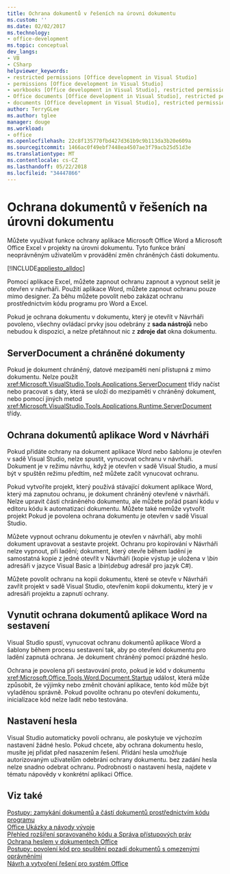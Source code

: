 ```yaml
---
title: Ochrana dokumentů v řešeních na úrovni dokumentu
ms.custom: ''
ms.date: 02/02/2017
ms.technology:
- office-development
ms.topic: conceptual
dev_langs:
- VB
- CSharp
helpviewer_keywords:
- restricted permissions [Office development in Visual Studio]
- permissions [Office development in Visual Studio]
- workbooks [Office development in Visual Studio], restricted permissions
- Office documents [Office development in Visual Studio], restricted permissions
- documents [Office development in Visual Studio], restricted permissions
author: TerryGLee
ms.author: tglee
manager: douge
ms.workload:
- office
ms.openlocfilehash: 22c8f135770fbd427d361b9c9b113da3b20e609a
ms.sourcegitcommit: 1466ac0f49ebf7448ea4507ae3f79acb25d51d3e
ms.translationtype: MT
ms.contentlocale: cs-CZ
ms.lasthandoff: 05/22/2018
ms.locfileid: "34447866"
---
```

# <a name="document-protection-in-document-level-solutions"></a>Ochrana dokumentů v řešeních na úrovni dokumentu
  Můžete využívat funkce ochrany aplikace Microsoft Office Word a Microsoft Office Excel v projekty na úrovni dokumentu. Tyto funkce brání neoprávněným uživatelům v provádění změn chráněných části dokumentu.  
  
 [!INCLUDE[appliesto_alldoc](../vsto/includes/appliesto-alldoc-md.md)]  
  
 Pomocí aplikace Excel, můžete zapnout ochranu zapnout a vypnout sešit je otevřen v návrháři. Použití aplikace Word, můžete zapnout ochranu pouze mimo designer. Za běhu můžete povolit nebo zakázat ochranu prostřednictvím kódu programu pro Word a Excel.  
  
 Pokud je ochrana dokumentu v dokumentu, který je otevřít v Návrháři povoleno, všechny ovládací prvky jsou odebrány z **sada nástrojů** nebo nebudou k dispozici, a nelze přetáhnout nic z **zdroje dat** okna dokumentu.  
  
## <a name="serverdocument-and-protected-documents"></a>ServerDocument a chráněné dokumenty  
 Pokud je dokument chráněný, datové mezipaměti není přístupná z mimo dokumentu. Nelze použít <xref:Microsoft.VisualStudio.Tools.Applications.ServerDocument> třídy načíst nebo pracovat s daty, která se uloží do mezipaměti v chráněný dokument, nebo pomocí jiných metod <xref:Microsoft.VisualStudio.Tools.Applications.Runtime.ServerDocument> třídy.  
  
## <a name="word-document-protection-in-the-designer"></a>Ochrana dokumentů aplikace Word v Návrháři  
 Pokud přidáte ochrany na dokument aplikace Word nebo šablonu je otevřen v sadě Visual Studio, nelze spustit, vynucovat ochranu v návrháři. Dokument je v režimu návrhu, když je otevřen v sadě Visual Studio, a musí být v spuštěn režimu předtím, než můžete začít vynucovat ochranu.  
  
 Pokud vytvoříte projekt, který používá stávající dokument aplikace Word, který má zapnutou ochranu, je dokument chráněný otevřené v návrháři. Nelze upravit části chráněného dokumentu, ale můžete pořád psaní kódu v editoru kódu k automatizaci dokumentu. Můžete také nemůže vytvořit projekt Pokud je povolena ochrana dokumentu je otevřen v sadě Visual Studio.  
  
 Můžete vypnout ochranu dokumentu je otevřen v návrháři, aby mohli dokument upravovat a sestavte projekt. Ochranu pro kopírování v Návrháři nelze vypnout, při ladění; dokument, který otevře během ladění je samostatná kopie z jedné otevřít v Návrháři (kopie výstup je uložena v *\bin* adresáři v jazyce Visual Basic a *\bin\debug* adresář pro jazyk C#).  
  
 Můžete povolit ochranu na kopii dokumentu, které se otevře v Návrháři zavřít projekt v sadě Visual Studio, otevřením kopii dokumentu, který je v adresáři projektu a zapnutí ochrany.  
  
## <a name="enforce-word-document-protection-on-build"></a>Vynutit ochrana dokumentů aplikace Word na sestavení  
 Visual Studio spustí, vynucovat ochranu dokumentů aplikace Word a šablony během procesu sestavení tak, aby po otevření dokumentu pro ladění zapnutá ochrana. Je dokument chráněný pomocí prázdné heslo.  
  
 Ochrana je povolena při sestavování proto, pokud je kód v dokumentu <xref:Microsoft.Office.Tools.Word.Document.Startup> událost, která může způsobit, že výjimky nebo změnit chování aplikace, tento kód může být vyladěnou správně. Pokud povolíte ochranu po otevření dokumentu, inicializace kód nelze ladit nebo testována.  
  
## <a name="setting-the-password"></a>Nastavení hesla  
 Visual Studio automaticky povolí ochranu, ale poskytuje ve výchozím nastavení žádné heslo. Pokud chcete, aby ochrana dokumentu heslo, musíte jej přidat před nasazením řešení. Přidání hesla umožňuje autorizovaným uživatelům odebrání ochrany dokumentu. bez zadání hesla nelze snadno odebrat ochranu. Podrobnosti o nastavení hesla, najdete v tématu nápovědy v konkrétní aplikaci Office.  
  
## <a name="see-also"></a>Viz také  
 [Postupy: zamykání dokumentů a částí dokumentů prostřednictvím kódu programu](../vsto/how-to-programmatically-protect-documents-and-parts-of-documents.md)   
 [Office Ukázky a návody vývoje](../vsto/office-development-samples-and-walkthroughs.md)   
 [Přehled rozšíření spravovaného kódu a Správa přístupových práv](../vsto/information-rights-management-and-managed-code-extensions-overview.md)   
 [Ochrana heslem v dokumentech Office](../vsto/password-protection-on-office-documents.md)   
 [Postupy: povolení kód pro spuštění pozadí dokumentů s omezenými oprávněními](../vsto/how-to-permit-code-to-run-behind-documents-with-restricted-permissions.md)   
 [Návrh a vytvoření řešení pro systém Office](../vsto/designing-and-creating-office-solutions.md)  
  
  